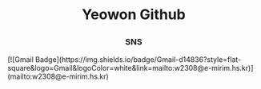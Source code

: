 # <p align="center"> Yeowon Github </p>
<h3 align="center">SNS</h3>
[![Gmail Badge](https://img.shields.io/badge/Gmail-d14836?style=flat-square&logo=Gmail&logoColor=white&link=mailto:w2308@e-mirim.hs.kr)](mailto:w2308@e-mirim.hs.kr)

